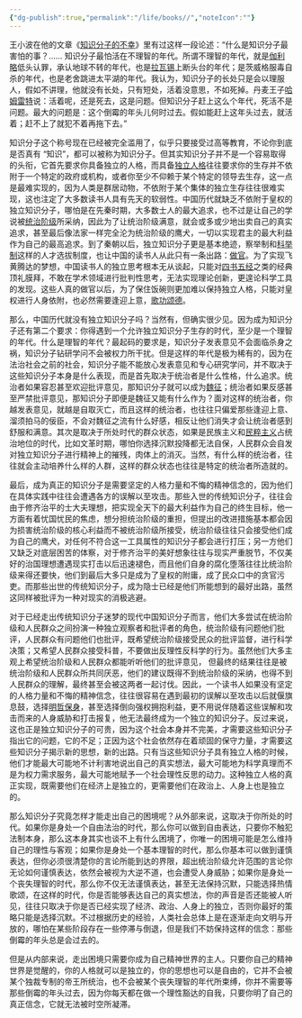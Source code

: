 ```yaml
---
{"dg-publish":true,"permalink":"/life/books//","noteIcon":""}
---
```


王小波在他的文章《[知识分子的不幸](https://www.zhihu.com/search?q=%E7%9F%A5%E8%AF%86%E5%88%86%E5%AD%90%E7%9A%84%E4%B8%8D%E5%B9%B8&search_source=Entity&hybrid_search_source=Entity&hybrid_search_extra=%7B%22sourceType%22%3A%22answer%22%2C%22sourceId%22%3A2249096851%7D)》里有过这样一段论述：“什么是知识分子最害怕的事？…… 知识分子最怕活在不理智的年代。所谓不理智的年代，就是[伽利略](https://www.zhihu.com/search?q=%E4%BC%BD%E5%88%A9%E7%95%A5&search_source=Entity&hybrid_search_source=Entity&hybrid_search_extra=%7B%22sourceType%22%3A%22answer%22%2C%22sourceId%22%3A2249096851%7D)低头认罪，承认地球不转的年代，也是[拉瓦锡](https://www.zhihu.com/search?q=%E6%8B%89%E7%93%A6%E9%94%A1&search_source=Entity&hybrid_search_source=Entity&hybrid_search_extra=%7B%22sourceType%22%3A%22answer%22%2C%22sourceId%22%3A2249096851%7D)上断头台的年代；是茨威格服毒自杀的年代，也是老舍跳进太平湖的年代。我认为，知识分子的长处只是会以理服人，假如不讲理，他就没有长处，只有短处，活着没意思，不如死掉。丹麦王子[哈姆雷特](https://www.zhihu.com/search?q=%E5%93%88%E5%A7%86%E9%9B%B7%E7%89%B9&search_source=Entity&hybrid_search_source=Entity&hybrid_search_extra=%7B%22sourceType%22%3A%22answer%22%2C%22sourceId%22%3A2249096851%7D)说：活着呢，还是死去，这是问题。但知识分子赶上这么个年代，死活不是问题。最大的问题是：这个倒霉的年头儿何时过去。假如能赶上这年头过去，就活着；赶不上了就犯不着再拖下去。”

知识分子这个称号现在已经被完全滥用了，似乎只要接受过高等教育，不论你到底是否真有 “知识”，都可以被称为知识分子。但其实知识分子并不是一个容易取得的头衔，它首先要求你具备独立的人格，而具备[独立人格](https://www.zhihu.com/search?q=%E7%8B%AC%E7%AB%8B%E4%BA%BA%E6%A0%BC&search_source=Entity&hybrid_search_source=Entity&hybrid_search_extra=%7B%22sourceType%22%3A%22answer%22%2C%22sourceId%22%3A2249096851%7D)往往要求你的生存并不依附于一个特定的政府或机构，或者你至少不仰赖于某个特定的领导去生存，这一点是最难实现的，因为人类是群居动物，不依附于某个集体的独立生存往往很难实现，这也注定了大多数读书人具有先天的软弱性。中国历代就缺乏不依附于皇权的独立知识分子，哪怕是在先秦时期，大多数士人的最大追求，也不过是让自己的学说被[统治阶级](https://www.zhihu.com/search?q=%E7%BB%9F%E6%B2%BB%E9%98%B6%E7%BA%A7&search_source=Entity&hybrid_search_source=Entity&hybrid_search_extra=%7B%22sourceType%22%3A%22answer%22%2C%22sourceId%22%3A2249096851%7D)所采纳，因此为了让统治阶级满意，就会或多或少地出卖自己的真实追求，甚至最后像法家一样完全沦为统治阶级的鹰犬，一切以实现君主的最大利益作为自己的最高追求。到了秦朝以后，独立知识分子更是基本绝迹，察举制和[科举制](https://www.zhihu.com/search?q=%E7%A7%91%E4%B8%BE%E5%88%B6&search_source=Entity&hybrid_search_source=Entity&hybrid_search_extra=%7B%22sourceType%22%3A%22answer%22%2C%22sourceId%22%3A2249096851%7D)这样的人才选拔制度，也让中国的读书人从此只有一条出路：[做官](https://www.zhihu.com/search?q=%E5%81%9A%E5%AE%98&search_source=Entity&hybrid_search_source=Entity&hybrid_search_extra=%7B%22sourceType%22%3A%22answer%22%2C%22sourceId%22%3A2249096851%7D)。为了实现飞黄腾达的梦想，中国读书人的独立思考根本无从谈起，只能对[四书五经](https://www.zhihu.com/search?q=%E5%9B%9B%E4%B9%A6%E4%BA%94%E7%BB%8F&search_source=Entity&hybrid_search_source=Entity&hybrid_search_extra=%7B%22sourceType%22%3A%22answer%22%2C%22sourceId%22%3A2249096851%7D)之类的经典顶礼膜拜，不敢在学术领域进行批判性思考，无法实现理论创新，更遑论科学工具的发现。这些人真的做官以后，为了保住饭碗则更加难以保持独立人格，只能对皇权进行人身依附，也必然需要逢迎上意，[歌功颂德](https://www.zhihu.com/search?q=%E6%AD%8C%E5%8A%9F%E9%A2%82%E5%BE%B7&search_source=Entity&hybrid_search_source=Entity&hybrid_search_extra=%7B%22sourceType%22%3A%22answer%22%2C%22sourceId%22%3A2249096851%7D)。

那么，中国历代就没有独立知识分子吗？当然有，但确实很少见。因为成为知识分子还有第二个要求：你得遇到一个允许独立知识分子生存的时代，至少是一个理智的年代。什么是理智的年代？最起码的要求是，知识分子发表意见不会面临杀身之祸，知识分子钻研学问不会被权力所干扰。但是这样的年代是极为稀有的，因为在法治社会之前的社会，知识分子能不能放心发表意见和专心研究学问，并不取决于这些知识分子本身是什么表现，而是首先取决于统治者是什么性格，什么追求。统治者如果容忍甚至欢迎批评意见，那知识分子就可以成为[魏征](https://www.zhihu.com/search?q=%E9%AD%8F%E5%BE%81&search_source=Entity&hybrid_search_source=Entity&hybrid_search_extra=%7B%22sourceType%22%3A%22answer%22%2C%22sourceId%22%3A2249096851%7D)；统治者如果反感甚至严禁批评意见，那知识分子即便是魏征又能有什么作为？面对这样的统治者，你越发表意见，就越是自取灭亡，而且这样的统治者，也往往只偏爱那些逢迎上意、溜须拍马的佞臣，不会对魏征之流有什么好感，相反让他们消失才会让统治者感到舒服和满意。其次是取决于所处时代的群众状态，如果是民族主义和[民粹主义](https://www.zhihu.com/search?q=%E6%B0%91%E7%B2%B9%E4%B8%BB%E4%B9%89&search_source=Entity&hybrid_search_source=Entity&hybrid_search_extra=%7B%22sourceType%22%3A%22answer%22%2C%22sourceId%22%3A2249096851%7D)占统治地位的时代，比如文革时期，哪怕你选择沉默投降都无法自保，人民群众会自发对独立知识分子进行精神上的摧残，肉体上的消灭。当然，有什么样的统治者，往往就会主动培养什么样的人群，这样的群众状态也往往是特定的统治者所造就的。

最后，成为真正的知识分子是需要坚定的人格力量和不悔的精神信念的，因为他们在具体实践中往往会遭遇各方的误解以至攻击。那些入世的传统知识分子，往往会由于修齐治平的士大夫理想，把实现全天下的最大利益作为自己的终生目标，他一方面有着忧国忧民的焦虑，想分担统治阶级的重担，但提出的改进措施基本都会因为损害统治阶级的核心利益而不被统治阶级所接受，统治阶级往往只会接受他们成为自己的鹰犬，对任何不符合这一工具属性的知识分子都会进行打压；另一方他们又缺乏对底层困苦的体察，对于修齐治平的美好想象往往与现实严重脱节，不仅美好的治国理想遭遇现实打击以后迅速褪色，而且他们自身的腐化堕落往往比统治阶级来得还要快，他们到最后大多只是成为了皇权的附庸，成了民众口中的贪官污吏。而那些出世的传统知识分子，成为隐士已经是他们所能想到的最好出路，虽然这同样被批评为一种对现实的消极逃避。

对于已经走出传统知识分子迷梦的现代中国知识分子而言，他们大多尝试在统治阶级和人民群众之间扮演一种独立观察者和批评者的角色，统治阶级有问题他们批评，人民群众有问题他们也批评，既希望统治阶级接受民众的批评监督，进行科学决策；又希望人民群众接受科普，不要做出反理性反科学的行为。虽然他们大多主观上希望统治阶级和人民群众都能听听他们的批评意见， 但最终的结果往往是被统治阶级和人民群众所共同厌恶，他们的建议既得不到统治阶级的采纳，也得不到人民群众的理解，最终甚至会被这两者一起讨伐。因此，一个读书人如果没有坚定的人格力量和不悔的精神信念，往往很容易在遇到最初的误解以至攻击以后就偃旗息鼓，选择[明哲保身](https://www.zhihu.com/search?q=%E6%98%8E%E5%93%B2%E4%BF%9D%E8%BA%AB&search_source=Entity&hybrid_search_source=Entity&hybrid_search_extra=%7B%22sourceType%22%3A%22answer%22%2C%22sourceId%22%3A2249096851%7D)，甚至选择倒向强权拥抱利益，更不用说伴随着这些误解和攻击而来的人身威胁和打击报复，他无法最终成为一个独立的知识分子。反过来说，这也正是独立知识分子的可贵，因为这个社会本身并不完美，才需要这些知识分子指出它的问题，它的不足；正因为这个社会依然存在着顽固的保守力量，才需要这些知识分子揭示新的思想，新的出路。只有当这些知识分子具有独立人格的时候，他们才能最大可能地不计利害地说出自己的真实想法，最大可能地为科学真理而不是为权力需求服务，最大可能地赋予一个社会理性反思的动力。这种独立人格的真正实现，既需要他们在经济上是独立的，更需要他们在政治上、人身上也是独立的。

那么知识分子究竟怎样才能走出自己的困境呢？从外部来说，这取决于你所处的时代。如果你是身处一个自由法治的时代，那么你可以做到自由表达，只要你不触犯法制本身，那么这本身其实也谈不上有什么困境了，你唯一的困境可能是怎么维持自己的理性与客观；如果你是身处一个基本理智的时代，那么你基本可以做到谨慎表达，但你必须很清楚你的言论所能到达的界限，超出统治阶级允许范围的言论你无论如何谨慎表达，依然会被视为大逆不道，也会遭受人身威胁；如果你是身处一个丧失理智的时代，那么你不仅无法谨慎表达，甚至无法保持沉默，只能选择热情歌颂，在这样的时代，你是否能够表达自己的真实想法，你的声音是否还能被人听见，往往只取决于你是否已经实现了经济、政治、人身上的独立，否则你最好的策略只能是选择沉默。不过根据历史的经验，人类社会总体上是在逐渐走向文明与开放的，哪怕在某些阶段存在一些停滞与倒退，但是我们不妨保持这样的信念：那些倒霉的年头总是会过去的。

但是从内部来说，走出困境只需要你成为自己精神世界的主人。只要你自己的精神世界是觉醒的，你的人格就可以是独立的，你的思想也可以是自由的，它并不会被某个独裁专制的帝王所统治，也不会被某个丧失理智的年代所束缚，你并不需要等那些倒霉的年头过去，因为你每天都在做一个理性豁达的自我，只要你明了自己的真正信念，它就无法被时空所凝滞。

